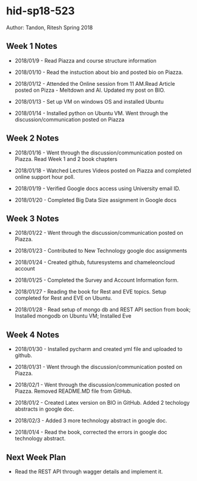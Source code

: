 # hid-sp18-523
Author: Tandon, Ritesh
Spring 2018

## Week 1 Notes


* 2018/01/9 - Read Piazza and course structure information

* 2018/01/10 - Read the instuction about bio and posted bio on Piazza.

* 2018/01/12 - Attended the Online session from 11 AM.Read Article posted on Pizza - Meltdown and AI. Updated my post on BIO.

* 2018/01/13 - Set up VM on windows OS and installed Ubuntu

* 2018/01/14 - Installed python on Ubuntu VM. Went through the discussion/communication posted on Piazza


## Week 2 Notes

* 2018/01/16 - Went through the discussion/communication posted on Piazza. Read Week 1 and 2 book chapters

* 2018/01/18 - Watched Lectures Videos posted on Piazza and completed online support hour poll.

* 2018/01/19 - Verified Google docs access using University email ID.

* 2018/01/20 - Completed Big Data Size assignment in Google docs


## Week 3 Notes

* 2018/01/22 -  Went through the discussion/communication posted on Piazza. 

* 2018/01/23 - Contributed to New Technology google doc assignments

* 2018/01/24 - Created github, futuresystems and chameleoncloud account

* 2018/01/25 - Completed the Survey and Account Information form.

* 2018/01/27 - Reading the book for Rest and EVE topics. Setup completed for Rest and EVE on Ubuntu.

* 2018/01/28 - Read setup of mongo db and REST API section from book; Installed mongodb on Ubuntu VM; Installed Eve


## Week 4 Notes


* 2018/01/30 - Installed pycharm and created yml file and uploaded to github.

* 2018/01/31 - Went through the discussion/communication posted on Piazza. 

* 2018/02/1 -  Went through the discussion/communication posted on Piazza. Removed README.MD file from GitHub.

* 2018/01/2 - Created Latex version on BIO in GitHub. Added 2 techology abstracts in google doc. 

* 2018/02/3 - Added 3 more technology abstract in google doc.

* 2018/01/4 - Read the book, corrected the errors in google doc technology abstract.


## Next Week Plan
* Read the REST API through wagger details and implement it.